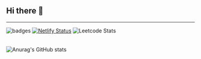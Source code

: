 ## Hi there 👋
---

![badges](https://leetcode-badge-showcase.vercel.app/api?username=Sakthi_Kumar_2005&animated=true)
[![Netlify Status](https://api.netlify.com/api/v1/badges/cb52fe0e-a248-4c82-bb7a-d978512b92c0/deploy-status)](https://app.netlify.com/sites/portfolio-sakthikumar/deploys)
![Leetcode Stats](https://leetcard.jacoblin.cool/Sakthi_Kumar_2005?theme=dark&ext=contest)  
<br/>
<br/>
![Anurag's GitHub stats](https://github-readme-stats.vercel.app/api?username=sakthi-2005&show_icons=true)
<!--
**sakthi-2005/sakthi-2005** is a ✨ _special_ ✨ repository because its `README.md` (this file) appears on your GitHub profile.

Here are some ideas to get you started:

- 🔭 I’m currently working on ...
- 🌱 I’m currently learning ...
- 👯 I’m looking to collaborate on ...
- 🤔 I’m looking for help with ...
- 💬 Ask me about ...
- 📫 How to reach me: ...
- 😄 Pronouns: ...
- ⚡ Fun fact: ...
-->
